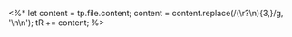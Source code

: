 <%* 
let content = tp.file.content;
content = content.replace(/(\r?\n){3,}/g, '\n\n'); 
tR += content;
%>
